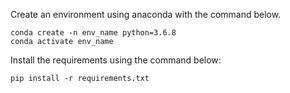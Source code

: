 
Create an environment using anaconda with the command below.
```console
conda create -n env_name python=3.6.8
conda activate env_name
```

Install the requirements using the command below:
```console
pip install -r requirements.txt
```